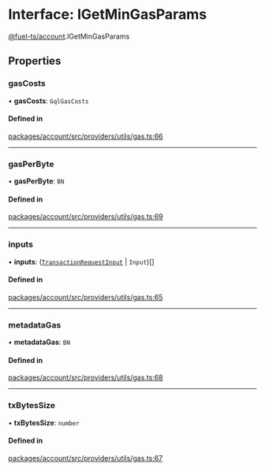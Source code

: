 # Interface: IGetMinGasParams

[@fuel-ts/account](/api/Account/index.md).IGetMinGasParams

## Properties

### gasCosts

• **gasCosts**: `GqlGasCosts`

#### Defined in

[packages/account/src/providers/utils/gas.ts:66](https://github.com/FuelLabs/fuels-ts/blob/f4302fbd/packages/account/src/providers/utils/gas.ts#L66)

___

### gasPerByte

• **gasPerByte**: `BN`

#### Defined in

[packages/account/src/providers/utils/gas.ts:69](https://github.com/FuelLabs/fuels-ts/blob/f4302fbd/packages/account/src/providers/utils/gas.ts#L69)

___

### inputs

• **inputs**: ([`TransactionRequestInput`](/api/Account/index.md#transactionrequestinput) \| `Input`)[]

#### Defined in

[packages/account/src/providers/utils/gas.ts:65](https://github.com/FuelLabs/fuels-ts/blob/f4302fbd/packages/account/src/providers/utils/gas.ts#L65)

___

### metadataGas

• **metadataGas**: `BN`

#### Defined in

[packages/account/src/providers/utils/gas.ts:68](https://github.com/FuelLabs/fuels-ts/blob/f4302fbd/packages/account/src/providers/utils/gas.ts#L68)

___

### txBytesSize

• **txBytesSize**: `number`

#### Defined in

[packages/account/src/providers/utils/gas.ts:67](https://github.com/FuelLabs/fuels-ts/blob/f4302fbd/packages/account/src/providers/utils/gas.ts#L67)
